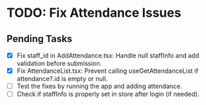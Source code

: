 # TODO: Fix Attendance Issues

## Pending Tasks
- [x] Fix staff_id in AddAttendance.tsx: Handle null staffInfo and add validation before submission.
- [x] Fix AttendanceList.tsx: Prevent calling useGetAttendanceList if attendance?.id is empty or null.
- [ ] Test the fixes by running the app and adding attendance.
- [ ] Check if staffInfo is properly set in store after login (if needed).

